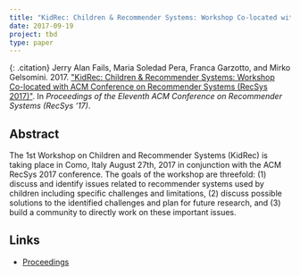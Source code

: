 ```yaml
---
title: "KidRec: Children & Recommender Systems: Workshop Co-located with ACM Conference on Recommender Systems (RecSys 2017)"
date: 2017-09-19
project: tbd
type: paper
---
```


{: .citation}
Jerry Alan Fails, Maria Soledad Pera, Franca Garzotto, and Mirko Gelsomini. 2017. ["KidRec: Children & Recommender Systems: Workshop Co-located with ACM Conference on Recommender Systems (RecSys 2017)"](#). In <cite> Proceedings of the Eleventh ACM Conference on Recommender Systems (RecSys ’17)</cite>.

## Abstract

The 1st Workshop on Children and Recommender Systems (KidRec) is taking place in Como, Italy August 27th, 2017 in conjunction with the ACM RecSys 2017 conference. The goals of the workshop are threefold: (1) discuss and identify issues related to recommender systems used by children including specific challenges and limitations, (2) discuss possible solutions to the identified challenges and plan for future research, and (3) build a community to directly work on these important issues.

## Links

* [Proceedings](https://doi.org/10.1145/3109859.3109956)
